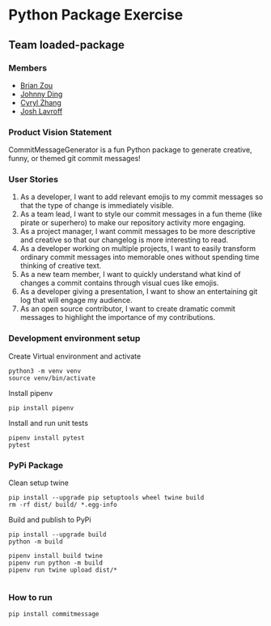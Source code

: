 # Python Package Exercise

## Team loaded-package

### Members
* [Brian Zou](https://github.com/brianzou03)
* [Johnny Ding](https://github.com/yd2960)
* [Cyryl Zhang](https://github.com/nstraightbeam)
* [Josh Lavroff](https://github.com/joshlavroff)

### Product Vision Statement

CommitMessageGenerator is a fun Python package to generate creative, funny, or themed git commit messages!

### User Stories
1. As a developer, I want to add relevant emojis to my commit messages so that the type of change is immediately visible.
2. As a team lead, I want to style our commit messages in a fun theme (like pirate or superhero) to make our repository activity more engaging.
3. As a project manager, I want commit messages to be more descriptive and creative so that our changelog is more interesting to read.
4. As a developer working on multiple projects, I want to easily transform ordinary commit messages into memorable ones without spending time thinking of creative text.
5. As a new team member, I want to quickly understand what kind of changes a commit contains through visual cues like emojis.
6. As a developer giving a presentation, I want to show an entertaining git log that will engage my audience.
7. As an open source contributor, I want to create dramatic commit messages to highlight the importance of my contributions.

### Development environment setup

Create Virtual environment and activate
```
python3 -m venv venv
source venv/bin/activate
```

Install pipenv
```
pip install pipenv
```

Install and run unit tests
```
pipenv install pytest
pytest
```

### PyPi Package

Clean setup twine

```
pip install --upgrade pip setuptools wheel twine build
rm -rf dist/ build/ *.egg-info
```

Build and publish to PyPi
```
pip install --upgrade build
python -m build

pipenv install build twine
pipenv run python -m build
pipenv run twine upload dist/*


```

### How to run
```
pip install commitmessage
```
